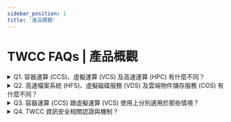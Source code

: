 ```yaml
---
sidebar_position: 1
title: '產品概觀'
---
```


# TWCC FAQs | 產品概觀

<details class="docspoiler">

<summary> Q1. 容器運算 (CCS)、虛擬運算 (VCS) 及高速運算 (HPC) 有什麼不同？</summary>

三種服務的功能與特色、資源規格、儲存空間比較如下：

| 服務       | 容器運算服務 (CCS)                                                       | 虛擬運算服務 (VCS)                                                     | 高速運算 (HPC) |
| -------- | -------- | -------- | -------- |
| 功能與特色 | ● 適用 AI 模型訓練與推斷<br/>● 可隨時調整參數，利於開發<br/>● 資源選項固定 | ● 功能與一般虛擬機雷同，適合架設服務伺服器<br/>● 可調整網路及安全相關設定<br/>● 資源選項固定 | ● 跨節點運算<br/>● 命令列介面<br/>● 彈性選用 GPU 數量          |
| 資源規格   | ● 最多可調用 8 顆 GPU<br/>● 資源比 GPU:CPU:RAM(GB) 為 1:4:90              | ● 提供 vCPU，最多可調用 48 核                                                                   | ● 可彈性依<br/>需求調整 GPU 數量       |
| 儲存空間   | ● 高速檔案系統 (HFS)<sup> [1][2] </sup>        | ● 虛擬運算個體系統碟 (100 GB)<br/>● 虛擬磁碟服務 (VDS) 附加資料碟，可自行選擇容量                                                                   | ● 高速檔案系統 (HFS)<sup> [1][2] </sup>           |


- <sup>[1]</sup> 註冊帳號及獲得 200 GB (/home 與 /work 各 100 GB)，可依需求增購空間。
- <sup>[2]</sup> 自2021年9月1日起，國科會(原科技部)計畫下每個帳號之暫存工作目錄區域(/work) 1500 GB 內免費使用。系統僅提供預設配額 100 GB，若需調高配額請至[<ins> 會員中心 <i class="fa fa-question-circle fa-question-circle-for-service" aria-hidden="true"></i></ins>](https://man.twcc.ai/@twsdocs/howto-service-access-service-zh) 調整。


</details>


<details class="docspoiler">

<summary> Q2. 高速檔案系統 (HFS)、虛擬磁碟服務 (VDS) 及雲端物件儲存服務 (COS) 有什麼不同？</summary>

三種服務的搭配運算服務與價位、存取速度、特色比較如下：

| 服務 | 高速檔案系統 (HFS) | 虛擬磁碟服務 (VDS)     | 雲端物件儲存服務 (COS) |
| -------- | -------- | -------- | -------- |
| 搭配運算服務 | ● 容器運算服務 (CCS)<br/>● 高速運算服務 (HPC)<br/> | ● 虛擬運算服務 (VCS)<br/> | ● 藉由 TWCC CLI 與容器運算服務及虛擬運算服務傳輸資料        |
| 價位 | 高 | 中 | 低 |
| 資料傳輸 | ● 透過 SFTP 上傳及下載檔案<br/> ● 透過 TWCC CLI 與雲端物件儲存服務 (COS) 進行傳輸 | ● 透過 TWCC CLI 與雲端物件儲存服務 (COS) 進行傳輸 <br/> ● 使用 SSH 連線虛擬運算個體，掛載且初始化虛擬磁碟，並透過 SFTP 上傳與下載檔案| ● 透過第三方軟體上傳及下載檔案 |
</details>

<details class="docspoiler">

<summary> Q3. 容器運算 (CCS) 跟虛擬運算 (VCS) 使用上分別適用於那些情境？</summary>
- 容器運算 (CCS) 適用於大規模且資料密集的高負載工作，例：建立 AI 模型訓練。
- 虛擬運算 (VCS) 適用於工作負載小的應用程式，例：網站架設，AI 推論服務。
</details>

<details class="docspoiler">

<summary> Q4. TWCC 資訊安全相關認證與機制？</summary>
關於 TWCC 的資安認證與機制請參考<ins><a href = "(https://man.twcc.ai/@twccdocs/doc-vcs-main-zh/https%3A%2F%2Fman.twcc.ai%2F%40twccdocs%2Fsecurity-overview-zh">此文件</a></ins>之說明。
</details>
